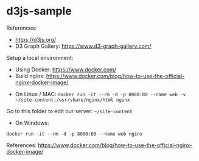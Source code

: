 # d3js-sample



References:
- https://d3js.org/
- D3 Graph Gallery: https://www.d3-graph-gallery.com/


Setup a local environment:

- Using Docker: https://www.docker.com/
- Build nginx: https://www.docker.com/blog/how-to-use-the-official-nginx-docker-image/


+ On Linux / MAC:
```docker run -it --rm -d -p 8080:80 --name web -v ~/site-content:/usr/share/nginx/html nginx```

Go to this folder to edit our server: ```~/site-content```


+ On Windows:

```docker run -it --rm -d -p 8080:80 --name web nginx```

References: https://www.docker.com/blog/how-to-use-the-official-nginx-docker-image/
